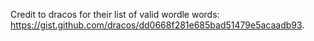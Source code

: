 Credit to dracos for their list of valid wordle words: https://gist.github.com/dracos/dd0668f281e685bad51479e5acaadb93.